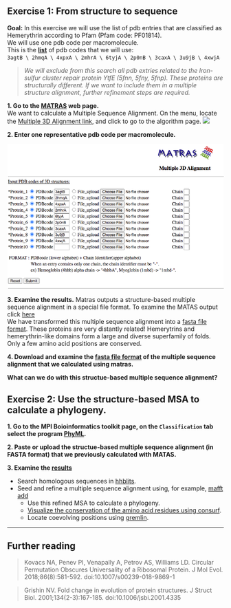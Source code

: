 ## Exercise 1: From structure to sequence
**Goal:** In this exercise we will use the list of pdb entries that are classified as Hemerythrin according to Pfam (Pfam code: PF01814). \
We will use one pdb code per macromolecule. \
This is the **[list](https://www.ebi.ac.uk/pdbe/entry/search/index/?searchParams=%7B%22q_all_sequence_family%22:%5B%7B%22value%22:%22PF01814%20:%20Hemerythrin%22,%22condition1%22:%22AND%22,%22condition2%22:%22Contains%22%7D%5D,%22resultState%22:%7B%22tabIndex%22:1,%22paginationIndex%22:1,%22perPage%22:%2210%22%7D%7D)** of pdb codes that we will use: \
``3agtB \ 2hmqA \ 4xpxA \ 2mhrA \ 6tyjA \ 2p0nB \ 3caxA \ 3u9jB \ 4xwjA``

> *We will exclude from this search all pdb extries related to the Iron-sulfur cluster repair protein YtfE (5fnn, 5fny, 5fnp). These proteins are structurally different. If we want to include them in a multiple structure alignment, further refinement steps are required.*

**1. Go to the [MATRAS](http://strcomp.protein.osaka-u.ac.jp/matras/) web page.** \
We want to calculate a Multiple Sequence Alignment. On the menu, locate the [Multiple 3D Alignment link](http://strcomp.protein.osaka-u.ac.jp/matras/matras_multi.html), and click to go to the algorithm page. 
  ![](https://github.com/Claualvarez/ECCB2020/blob/master/Figures/MATRAS_homepage.png)

**2. Enter one representative pdb code per macromolecule.**

  ![](https://github.com/Claualvarez/ECCB2020/blob/master/Figures/Hemerytrin_in_MATRAS.png)

**3. Examine the results.**
Matras outputs a structure-based multiple sequence alignment in a special file format. To examine the MATAS output click [here](https://github.com/Claualvarez/ECCB2020/blob/master/Files/MATRAS_default_output.txt) \
We have transformed this multiple sequence alignment into a [fasta file format](https://github.com/Claualvarez/ECCB2020/blob/master/Files/MATRAS_output_example.fa). 
These proteins are very distantly related! Hemerytrins and hemerythrin-like domains form a large and diverse superfamily of folds. \
Only a few amino acid positions are conserved.

 
  
**4. Download and examine the [fasta file format](https://github.com/Claualvarez/ECCB2020/blob/master/Files/MATRAS_output_example.fa) of the multiple sequence alignment that we calculated using matras.**

**What can we do with this structue-based multiple sequence alignment?**

## Exercise 2: Use the structure-based MSA to calculate a phylogeny.
**1. Go to the MPI Boioinformatics toolkit page, on the ``Classification`` tab select the program [PhyML](https://toolkit.tuebingen.mpg.de/tools/phyml).**

**2. Paste or upload the structue-based multiple sequence alignment (in FASTA format) that we previously calculated with MATAS.**

**3. Examine the [results](https://toolkit.tuebingen.mpg.de/jobs/hemerythrins_matras)**


- Search homologous sequences in [hhblits](https://toolkit.tuebingen.mpg.de/jobs/hemerythrin).
- Seed and refine a multiple sequence alignment using, for example, [mafft add](https://mafft.cbrc.jp/alignment/server/add.html)
  - Use this refined MSA to calculate a phylogeny.
  - [Visualize the conservation of the amino acid residues using consurf](https://consurf.tau.ac.il/fgij/fg.htm?mol=/results/1599141144/4xpy_consurf1599141144_pipe_CBS.pdb). 
  - Locate coevolving positions using [gremlin](http://openseq.org/sub.php?id=1599139749&uid=1476234812).
_____
## Further reading
> Kovacs NA, Penev PI, Venapally A, Petrov AS, Williams LD. Circular Permutation Obscures Universality of a Ribosomal Protein. J Mol Evol. 2018;86(8):581-592. doi:10.1007/s00239-018-9869-1

> Grishin NV. Fold change in evolution of protein structures. J Struct Biol.
> 2001;134(2-3):167-185. doi:10.1006/jsbi.2001.4335

